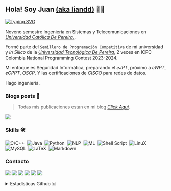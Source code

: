 ## Hola! Soy Juan [(aka liandd)](https://liandd.github.io) 👋🏻 

[![Typing SVG](https://readme-typing-svg.demolab.com?font=Fira+Code&pause=1000&color=a8326b&width=435&lines=i+do+linux/+i686/+NLP/+ML/+SQL/+CTF/)](https://git.io/typing-svg)

Noveno semestre Ingeniería en Sistemas y Telecomunicaciones en *[Universidad Católica De Pereira.](https://ucp.edu.co)*.

Formé parte del `Semillero de Programación Competitiva` de mi universidad y *In Silico* de la *[Universidad Tecnológica De Pereira](https://utp.edu.co/)*, 2 veces en ICPC Colombia National Programming Contest 2023-2024.

Mi enfoque es Seguridad Informática, preparando el *eJPT*, próximo a *eWPT*, *eCPPT*, *OSCP*. Y las certificaciones de *CISCO* para redes de datos.

Hago ingeniería.

### Blogs posts 💾
> Todas mis publicaciones estan en mi blog *[Click Aquí](https://liandd.github.io)*. 

![](https://komarev.com/ghpvc/?username=liandd&color=f54278)

### Skills 🛠
![C/C++](https://img.shields.io/badge/-c++-f54278?logo=cplusplus&logoColor=black&style=for-the-badge)&nbsp;
![Java](https://img.shields.io/badge/Java-f22462?logo=java&logoColor=black&style=for-the-badge)&nbsp;
![Python](https://img.shields.io/badge/Python-cc2d5d?style=for-the-badge&logo=python&logoColor=black)&nbsp;
![NLP](https://img.shields.io/badge/NLP-eb1556?style=for-the-badge&logo=python&logoColor=black)&nbsp;
![ML](https://img.shields.io/badge/ML-121011?style=for-the-badge&logo=python&logoColor=white)&nbsp;
![Shell Script](https://img.shields.io/badge/Shell_Script-121011?style=for-the-badge&logo=gnu-bash&logoColor=white)&nbsp;
![LinuX](https://img.shields.io/badge/LINUX-00000F?style=for-the-badge&logo=linux&logoColor=white)&nbsp;
![MySQL](https://img.shields.io/badge/MySQL-00000F?style=for-the-badge&logo=mysql&logoColor=white)&nbsp;
![LaTeX](https://img.shields.io/badge/latex-ab264e.svg?style=for-the-badge&logo=latex&logoColor=black)&nbsp;
![Markdown](https://img.shields.io/badge/markdown-%23000000.svg?style=for-the-badge&logo=markdown&logoColor=white)



### Contacto

<p align = "center">
  
[<img src = "https://img.shields.io/badge/website-%23.svg?&style=for-the-badge&logo=www&logoColor=white%22&color=black" />](https://liandd.github.io)
[<img src = "https://img.shields.io/badge/twitter-%231DA1F2.svg?&style=for-the-badge&logo=twitter&logoColor=white&color=black">](https://x.com/lianndd_) 
[<img src = "https://img.shields.io/badge/linkedin-%2312100E.svg?&style=for-the-badge&logo=linkedin&logoColor=white&color=black" />](https://www.linkedin.com/in/juan-garciaa2/)
[<img src = "https://img.shields.io/badge/youtube-%231DA1F2.svg?&style=for-the-badge&logo=youtube&logoColor=white&color=black">](https://www.youtube.com/@liandd) 
[<img src = "https://img.shields.io/badge/Hack The Box-%23.svg?&style=for-the-badge&logo=www&logoColor=white%22&color=black" />](https://app.hackthebox.com/profile/1098514)
[<img src = "https://img.shields.io/badge/Hoja_de_Vida-%23.svg?&style=for-the-badge&logo=www&logoColor=white%22&color=black" />](https://github.com/liandd/liandd/blob/main/Juan%20david%20garcia%20acevedo.pdf)
</p>

<details>

  <summary>Estadísticas Github 📊</summary>
  <div align="center">
  <table border="0" cellspacing="0" cellpadding="0">
    <tr>
      <td align="center" style="padding: 10px;">
        <a href="https://github.com/Nico2603">
          <img src="https://github-readme-stats.vercel.app/api?username=liandd&count_private=true&show_icons=true&theme=dracula&title_color=a8326b&cache_seconds=86400&locale=es" alt="Estadísticas de GitHub" />
        </a>
      </td>
      <td align="center" style="padding: 10px;">
        <a href="https://github.com/Nico2603">
          <img src="https://github-readme-stats.vercel.app/api/top-langs/?username=liandd&layout=compact&hide=TSQL&theme=dracula&title_color=a8326b&locale=es">
        </a>
      </td>
    </tr>
    <tr>
      <td colspan="2" align="center" style="padding: 10px;">
        <a href="https://git.io/streak-stats"><img src="https://github-readme-streak-stats.herokuapp.com?user=liandd&theme=dracula&title_color=a8326b&locale=es&date_format=j%20M%5B%20Y%5D&exclude_days=Sun" alt="GitHub Streak" /></a>
      </td>
    </tr>
  </table>
  <br>
</div>
</details>
  

<!--**liandd/liandd** is a ✨ _special_ ✨ repository because its `README.md` (this file) appears on your GitHub profile.
